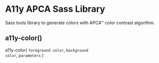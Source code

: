 # A11y APCA Sass Library
 
Sass tools library to generate colors with APCA™ color contrast algorithm.

## a11y-color()
a11y-color( <code>foreground color</code>, <code>background color</code>, <code>parameters</code> )

